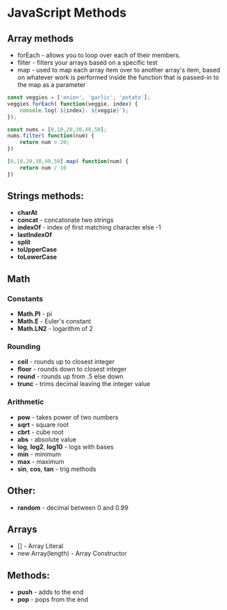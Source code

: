 # JavaScript Methods

## Array methods
- forEach - allows you to loop over each of their members.
- filter - filters your arrays based on a specific test
- map - used to map each array item over to another array's item, based on whatever work is performed inside the function that is passed-in to the map as a parameter

``` javaScript
const veggies = ['onion', 'garlic', 'potato'];
veggies.forEach( function(veggie, index) {
    console.log(`${index}. ${veggie}`);
});

const nums = [0,10,20,30,40,50];
nums.filter( function(num) {
    return num > 20;
})

[0,10,20,30,40,50].map( function(num) {
    return num / 10
})
```

## Strings methods:
- **charAt**
- **concat** - concatonate two strings
- **indexOf** - index of first matching character else -1
- **lastIndexOf** 
- **split**
- **toUpperCase**
- **toLowerCase**

## Math

### Constants
- **Math.PI** - pi
- **Math.E** - Euler's constant
- **Math.LN2** - logarithm of 2

### Rounding
- **ceil** - rounds up to closest integer
- **floor** - rounds down to closest integer
- **round** - rounds up from .5 else down
- **trunc** - trims decimal leaving the integer value

### Arithmetic
- **pow** - takes power of two numbers
- **sqrt** - square root
- **cbrt** - cube root
- **abs** - absolute value
- **log**, **log2**, **log10** - logs with bases
- **min** - minimum
- **max** - maximum
- **sin**, **cos**, **tan** - trig methods

## Other:
- **random** - decimal between 0 and 0.99

## Arrays
- [] - Array Literal
- new Array(length) - Array Constructor

## Methods:
- **push** - adds to the end
- **pop** - pops from the end